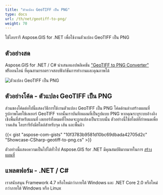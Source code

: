 ```yaml
---
title: "ตัวแปลง GeoTIFF เป็น PNG"
type: docs
url: /th/net/geotiff-to-png/
weight: 70
---
```


ใช้ไลบรารี Aspose.GIS for .NET เพื่อใช้งานตัวแปลง GeoTIFF เป็น PNG

## **ตัวอย่างสด**

Aspose.GIS for .NET / C# นำเสนอแอปพลิเคชัน ["GeoTIFF to PNG Converter"](https://products.aspose.app/gis/viewer/geotiff-to-png) ฟรีออนไลน์ ที่คุณสามารถตรวจสอบฟังก์ชันการทำงานและคุณภาพได้

![ตัวแปลง GeoTIFF เป็น PNG](viewer.png)

## **ตัวอย่างโค้ด - ตัวแปลง GeoTIFF เป็น PNG**

ส่วนของโค้ดต่อไปนี้แสดงวิธีการใช้งานตัวแปลง GeoTIFF เป็น PNG โค้ดด้านล่างสร้างแผนที่รูปภาพโดยใช้เลเยอร์ GeoTIFF จากนั้นเราบันทึกแผนที่เป็นรูปแบบ PNG หากคุณระบุระบบอ้างอิงเชิงพื้นที่สำหรับแผนที่ เลเยอร์ทั้งหมดที่โหลดจะถูกแปลงเป็นระบบนั้น
ตัวอย่างนี้ใช้สไตล์ที่กำหนดเพื่อวาดเส้น ไลบรารียังมีสไตล์สำหรับจุด เส้น และพื้นผิว

{{< gist "aspose-com-gists" "10f3783b9581d10bc69dbada42705d2c" "Showcase-CSharp-geotiff-to-png.cs" >}}

ตัวอย่างนี้แสดงความเป็นไปได้ทั่วไป Aspose.GIS for .NET มีคุณสมบัติมากมายในการ [สร้างแผนที่](https://docs.aspose.com/gis/net/map-rendering/)

## **แพลตฟอร์ม - .NET / C#**

เราสนับสนุน Framework 4.7 หรือใหม่กว่าภายใต้ Windows และ .NET Core 2.0 หรือใหม่กว่าภายใต้ Windows หรือ Linux
